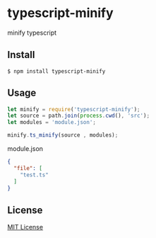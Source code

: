 # typescript-minify

minify typescript

## Install

```
$ npm install typescript-minify
```


## Usage
```js
let minify = require('typescript-minify');
let source = path.join(process.cwd(), 'src');
let modules = 'module.json';

minify.ts_minify(source , modules);
```

module.json
```json
{
  "file": [
    "test.ts"
  ]
}

```

## License

[MIT License](http://www.opensource.org/licenses/mit-license.php)